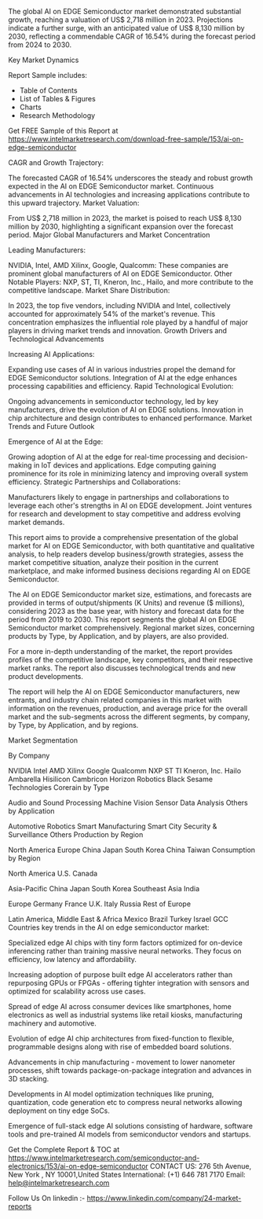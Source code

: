  The global AI on EDGE Semiconductor market demonstrated substantial growth, reaching a valuation of US$ 2,718 million in 2023. Projections indicate a further surge, with an anticipated value of US$ 8,130 million by 2030, reflecting a commendable CAGR of 16.54% during the forecast period from 2024 to 2030.

Key Market Dynamics



Report Sample includes:
- Table of Contents
- List of Tables & Figures
- Charts
- Research Methodology

Get FREE Sample of this Report at https://www.intelmarketresearch.com/download-free-sample/153/ai-on-edge-semiconductor


CAGR and Growth Trajectory:



The forecasted CAGR of 16.54% underscores the steady and robust growth expected in the AI on EDGE Semiconductor market.
Continuous advancements in AI technologies and increasing applications contribute to this upward trajectory.
Market Valuation:



From US$ 2,718 million in 2023, the market is poised to reach US$ 8,130 million by 2030, highlighting a significant expansion over the forecast period.
Major Global Manufacturers and Market Concentration



Leading Manufacturers:



NVIDIA, Intel, AMD Xilinx, Google, Qualcomm: These companies are prominent global manufacturers of AI on EDGE Semiconductor.
Other Notable Players: NXP, ST, TI, Kneron, Inc., Hailo, and more contribute to the competitive landscape.
Market Share Distribution:



In 2023, the top five vendors, including NVIDIA and Intel, collectively accounted for approximately 54% of the market's revenue.
This concentration emphasizes the influential role played by a handful of major players in driving market trends and innovation.
Growth Drivers and Technological Advancements



Increasing AI Applications:



Expanding use cases of AI in various industries propel the demand for EDGE Semiconductor solutions.
Integration of AI at the edge enhances processing capabilities and efficiency.
Rapid Technological Evolution:



Ongoing advancements in semiconductor technology, led by key manufacturers, drive the evolution of AI on EDGE solutions.
Innovation in chip architecture and design contributes to enhanced performance.
Market Trends and Future Outlook



Emergence of AI at the Edge:



Growing adoption of AI at the edge for real-time processing and decision-making in IoT devices and applications.
Edge computing gaining prominence for its role in minimizing latency and improving overall system efficiency.
Strategic Partnerships and Collaborations:



Manufacturers likely to engage in partnerships and collaborations to leverage each other's strengths in AI on EDGE development.
Joint ventures for research and development to stay competitive and address evolving market demands.


This report aims to provide a comprehensive presentation of the global market for AI on EDGE Semiconductor, with both quantitative and qualitative analysis, to help readers develop business/growth strategies, assess the market competitive situation, analyze their position in the current marketplace, and make informed business decisions regarding AI on EDGE Semiconductor.



The AI on EDGE Semiconductor market size, estimations, and forecasts are provided in terms of output/shipments (K Units) and revenue ($ millions), considering 2023 as the base year, with history and forecast data for the period from 2019 to 2030. This report segments the global AI on EDGE Semiconductor market comprehensively. Regional market sizes, concerning products by Type, by Application, and by players, are also provided.



For a more in-depth understanding of the market, the report provides profiles of the competitive landscape, key competitors, and their respective market ranks. The report also discusses technological trends and new product developments.



The report will help the AI on EDGE Semiconductor manufacturers, new entrants, and industry chain related companies in this market with information on the revenues, production, and average price for the overall market and the sub-segments across the different segments, by company, by Type, by Application, and by regions.

Market Segmentation

By Company



NVIDIA
Intel
AMD Xilinx
Google
Qualcomm
NXP
ST
TI
Kneron, Inc.
Hailo
Ambarella
Hisilicon
Cambricon
Horizon Robotics
Black Sesame Technologies
Corerain
by Type



Audio and Sound Processing
Machine Vision
Sensor Data Analysis
Others
by Application



Automotive
Robotics
Smart Manufacturing
Smart City
Security & Surveillance
Others
Production by Region



North America
Europe
China
Japan
South Korea
China Taiwan
Consumption by Region



North America
U.S.
Canada


Asia-Pacific
China
Japan
South Korea
Southeast Asia
India


Europe
Germany
France
U.K.
Italy
Russia
Rest of Europe


Latin America, Middle East & Africa
Mexico
Brazil
Turkey
Israel
GCC Countries
key trends in the AI on edge semiconductor market:



Specialized edge AI chips with tiny form factors optimized for on-device inferencing rather than training massive neural networks. They focus on efficiency, low latency and affordability.

Increasing adoption of purpose built edge AI accelerators rather than repurposing GPUs or FPGAs - offering tighter integration with sensors and optimized for scalability across use cases.

Spread of edge AI across consumer devices like smartphones, home electronics as well as industrial systems like retail kiosks, manufacturing machinery and automotive.

Evolution of edge AI chip architectures from fixed-function to flexible, programmable designs along with rise of embedded board solutions.

Advancements in chip manufacturing - movement to lower nanometer processes, shift towards package-on-package integration and advances in 3D stacking.

Developments in AI model optimization techniques like pruning, quantization, code generation etc to compress neural networks allowing deployment on tiny edge SoCs.

Emergence of full-stack edge AI solutions consisting of hardware, software tools and pre-trained AI models from semiconductor vendors and startups.

Get the Complete Report & TOC at https://www.intelmarketresearch.com/semiconductor-and-electronics/153/ai-on-edge-semiconductor
CONTACT US:
276 5th Avenue, New York , NY 10001,United States
International: (+1) 646 781 7170
Email: help@intelmarketresearch.com

Follow Us On linkedin :- https://www.linkedin.com/company/24-market-reports
